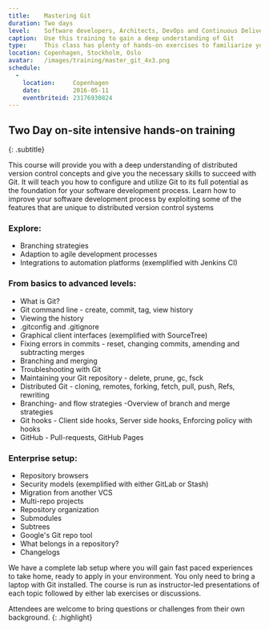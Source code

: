 ```yaml
---
title:    Mastering Git
duration: Two days
level:    Software developers, Architects, DevOps and Continuous Delivery practitioners
caption:  Use this training to gain a deep understanding of Git
type:     This class has plenty of hands-on exercises to familiarize you with the nitty-gritty details of Git. You will leave this course as a Git master.
location: Copenhagen, Stockholm, Oslo
avatar:   /images/training/master_git_4x3.png
schedule:
  -
    location:     Copenhagen
    date:         2016-05-11
    eventbriteid: 23176930824
---
```


## Two Day on-site intensive hands-on training
{: .subtitle}

This course will provide you with a deep understanding of distributed version control concepts and give you the necessary skills to succeed with Git.
It will teach you how to configure and utilize Git to its full potential as the foundation for your software development process.
Learn how to improve your software development process by exploiting some of the features that are unique to distributed version control systems

### Explore:
* Branching strategies
* Adaption to agile development processes
* Integrations to automation platforms (exemplified with Jenkins CI)

### From basics to advanced levels:

* What is Git?
* Git command line - create, commit, tag, view history
* Viewing the history
* .gitconfig and .gitignore
* Graphical client interfaces (exemplified with SourceTree)
* Fixing errors in commits - reset, changing commits, amending and subtracting merges
* Branching and merging
* Troubleshooting with Git
* Maintaining your Git repository - delete, prune, gc, fsck
* Distributed Git - cloning, remotes, forking, fetch, pull, push, Refs, rewriting
* Branching- and flow strategies -Overview of branch and merge strategies
* Git hooks - Client side hooks, Server side hooks, Enforcing policy with hooks
* GitHub - Pull-requests, GitHub Pages

### Enterprise setup:

* Repository browsers
* Security models (exemplified with either GitLab or Stash)
* Migration from another VCS
* Multi-repo projects
* Repository organization
* Submodules
* Subtrees
* Google's Git repo tool
* What belongs in a repository?
* Changelogs

We have a complete lab setup where you will gain fast paced experiences to take home, ready to apply in your environment.
You only need to bring a laptop with Git installed.
The course is run as instructor-led presentations of each topic followed by either lab exercises or discussions.

Attendees are welcome to bring questions or challenges from their own background.
{: .highlight}
